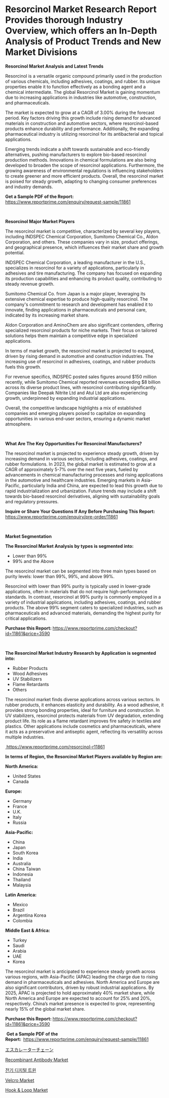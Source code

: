 <p><h1>Resorcinol Market Research Report Provides thorough Industry Overview, which offers an In-Depth Analysis of Product Trends and New Market Divisions</h1></p><p><strong>Resorcinol Market Analysis and Latest Trends</strong></p>
<p><p>Resorcinol is a versatile organic compound primarily used in the production of various chemicals, including adhesives, coatings, and rubber. Its unique properties enable it to function effectively as a bonding agent and a chemical intermediate. The global Resorcinol Market is gaining momentum due to increasing applications in industries like automotive, construction, and pharmaceuticals.</p><p>The market is expected to grow at a CAGR of 3.00% during the forecast period. Key factors driving this growth include rising demand for advanced materials in construction and automotive sectors, where resorcinol-based products enhance durability and performance. Additionally, the expanding pharmaceutical industry is utilizing resorcinol for its antibacterial and topical applications.</p><p>Emerging trends indicate a shift towards sustainable and eco-friendly alternatives, pushing manufacturers to explore bio-based resorcinol production methods. Innovations in chemical formulations are also being developed to broaden the scope of resorcinol applications. Furthermore, the growing awareness of environmental regulations is influencing stakeholders to create greener and more efficient products. Overall, the resorcinol market is poised for steady growth, adapting to changing consumer preferences and industry demands.</p></p>
<p><strong>Get a Sample PDF of the Report:&nbsp;</strong> <a href="https://www.reportprime.com/enquiry/request-sample/11861">https://www.reportprime.com/enquiry/request-sample/11861</a></p>
<p>&nbsp;</p>
<p><strong>Resorcinol Major Market Players</strong></p>
<p><p>The resorcinol market is competitive, characterized by several key players, including INDSPEC Chemical Corporation, Sumitomo Chemical Co., Aldon Corporation, and others. These companies vary in size, product offerings, and geographical presence, which influences their market share and growth potential.</p><p>INDSPEC Chemical Corporation, a leading manufacturer in the U.S., specializes in resorcinol for a variety of applications, particularly in adhesives and tire manufacturing. The company has focused on expanding its production capabilities and enhancing its product quality, contributing to steady revenue growth. </p><p>Sumitomo Chemical Co. from Japan is a major player, leveraging its extensive chemical expertise to produce high-quality resorcinol. The company's commitment to research and development has enabled it to innovate, finding applications in pharmaceuticals and personal care, indicated by its increasing market share.</p><p>Aldon Corporation and AminoChem are also significant contenders, offering specialized resorcinol products for niche markets. Their focus on tailored solutions helps them maintain a competitive edge in specialized applications.</p><p>In terms of market growth, the resorcinol market is projected to expand, driven by rising demand in automotive and construction industries. The increasing use of resorcinol in adhesives, coatings, and rubber products fuels this growth.</p><p>For revenue specifics, INDSPEC posted sales figures around $150 million recently, while Sumitomo Chemical reported revenues exceeding $8 billion across its diverse product lines, with resorcinol contributing significantly. Companies like Deepak Nitrite Ltd and Atul Ltd are also experiencing growth, underpinned by expanding industrial applications.</p><p>Overall, the competitive landscape highlights a mix of established companies and emerging players poised to capitalize on expanding opportunities in various end-user sectors, ensuring a dynamic market atmosphere.</p></p>
<p>&nbsp;</p>
<p><strong>What Are The Key Opportunities For Resorcinol Manufacturers?</strong></p>
<p><p>The resorcinol market is projected to experience steady growth, driven by increasing demand in various sectors, including adhesives, coatings, and rubber formulations. In 2023, the global market is estimated to grow at a CAGR of approximately 5-7% over the next five years, fueled by advancements in chemical manufacturing processes and rising applications in the automotive and healthcare industries. Emerging markets in Asia-Pacific, particularly India and China, are expected to lead this growth due to rapid industrialization and urbanization. Future trends may include a shift towards bio-based resorcinol derivatives, aligning with sustainability goals and regulatory pressures.</p></p>
<p><strong>Inquire or Share Your Questions If Any Before Purchasing This Report:</strong> <a href="https://www.reportprime.com/enquiry/pre-order/11861">https://www.reportprime.com/enquiry/pre-order/11861</a></p>
<p>&nbsp;</p>
<p><strong>Market Segmentation</strong></p>
<p><strong>The Resorcinol Market Analysis by types is segmented into:</strong></p>
<p><ul><li>Lower than 99%</li><li>99% and the Above</li></ul></p>
<p><p>The resorcinol market can be segmented into three main types based on purity levels: lower than 99%, 99%, and above 99%. </p><p>Resorcinol with lower than 99% purity is typically used in lower-grade applications, often in materials that do not require high-performance standards. In contrast, resorcinol at 99% purity is commonly employed in a variety of industrial applications, including adhesives, coatings, and rubber products. The above 99% segment caters to specialized industries, such as pharmaceuticals and advanced materials, demanding the highest purity for critical applications.</p></p>
<p><strong>Purchase this Report:&nbsp;</strong><a href="https://www.reportprime.com/checkout?id=11861&price=3590">https://www.reportprime.com/checkout?id=11861&price=3590</a></p>
<p>&nbsp;</p>
<p><strong>The Resorcinol Market Industry Research by Application is segmented into:</strong></p>
<p><ul><li>Rubber Products</li><li>Wood Adhesives</li><li>UV Stabilizers</li><li>Flame Retardants</li><li>Others</li></ul></p>
<p><p>The resorcinol market finds diverse applications across various sectors. In rubber products, it enhances elasticity and durability. As a wood adhesive, it provides strong bonding properties, ideal for furniture and construction. In UV stabilizers, resorcinol protects materials from UV degradation, extending product life. Its role as a flame retardant improves fire safety in textiles and plastics. Other applications include cosmetics and pharmaceuticals, where it acts as a preservative and antiseptic agent, reflecting its versatility across multiple industries.</p></p>
<p><a href="https://www.reportprime.com/resorcinol-r11861">&nbsp;https://www.reportprime.com/resorcinol-r11861</a></p>
<p><strong>In terms of Region, the Resorcinol Market Players available by Region are:</strong></p>
<p>
    <p> <strong> North America: </strong>
        <ul>
            <li>United States</li>
            <li>Canada</li>
        </ul>
        </p> 
    <p> <strong> Europe: </strong>
        <ul>
            <li>Germany</li>
            <li>France</li>
            <li>U.K.</li>
            <li>Italy</li>
            <li>Russia</li>
        </ul>
        </p> 
    <p> <strong> Asia-Pacific: </strong>
        <ul>
            <li>China</li>
            <li>Japan</li>
            <li>South Korea</li>
            <li>India</li>
            <li>Australia</li>
            <li>China Taiwan</li>
            <li>Indonesia</li>
            <li>Thailand</li>
            <li>Malaysia</li>
        </ul>
        </p> 
    <p> <strong> Latin America: </strong>
        <ul>
            <li>Mexico</li>
            <li>Brazil</li>
            <li>Argentina Korea</li>
            <li>Colombia</li>
        </ul>
        </p> 
    <p> <strong> Middle East & Africa: </strong>
        <ul>
            <li>Turkey</li>
            <li>Saudi</li>
            <li>Arabia</li>
            <li>UAE</li>
            <li>Korea</li>
        </ul>
    </p>
    </p>
<p><p>The resorcinol market is anticipated to experience steady growth across various regions, with Asia-Pacific (APAC) leading the charge due to rising demand in pharmaceuticals and adhesives. North America and Europe are also significant contributors, driven by robust industrial applications. By 2025, APAC is projected to hold approximately 40% market share, while North America and Europe are expected to account for 25% and 20%, respectively. China’s market presence is expected to grow, representing nearly 15% of the global market share.</p></p>
<p><strong>Purchase this Report: </strong><a href="https://www.reportprime.com/checkout?id=11861&price=3590">https://www.reportprime.com/checkout?id=11861&price=3590</a></p>
<p>&nbsp;<strong>Get a Sample PDF of the Report:&nbsp;&nbsp;</strong><a href="https://www.reportprime.com/enquiry/request-sample/11861">https://www.reportprime.com/enquiry/request-sample/11861</a></p>
<p><strong></strong></p>
<p><p><a href="https://medium.com/@mares423/%E6%88%90%E5%8A%9F%E3%81%B8%E3%81%AE%E6%88%A6%E7%95%A5%E7%9A%84%E3%83%AD%E3%83%BC%E3%83%89%E3%83%9E%E3%83%83%E3%83%97-%E3%82%B0%E3%83%AD%E3%83%BC%E3%83%90%E3%83%AB%E3%82%A8%E3%82%B9%E3%82%AB%E3%83%AC%E3%83%BC%E3%82%BF%E3%83%BC%E3%83%81%E3%82%A7%E3%83%BC%E3%83%B3%E5%B8%82%E5%A0%B4%E5%88%86%E6%9E%90-2024%E5%B9%B4-2031%E5%B9%B4-61789e04397a">エスカレーターチェーン</a></p><p><a href="https://medium.com/@trameciabutler41/recombinant-antibody-market-revolution-2024-2031-market-trends-shaping-the-next-decade-b6441a11bca7">Recombinant Antibody Market</a></p><p><a href="https://medium.com/@ejuynpri79/%ED%98%81%EC%8B%A0%EC%9D%98-%EB%AF%B8%EB%9E%98-%EA%B8%80%EB%A1%9C%EB%B2%8C-%EC%A0%84%EA%B8%B0-%EB%94%94%EC%A7%80%ED%84%B8-%ED%8A%B8%EC%9C%88-%EC%8B%9C%EC%9E%A5-%EC%84%B1%EC%9E%A5-%EB%B0%8F-%EA%B8%B0%ED%9A%8C-2024-2031-c8aea5b61211">전기 디지털 트윈</a></p><p><a href="https://github.com/PeterParrish5/Market-Research-Report-List-6/blob/main/velcro-market.md">Velcro Market</a></p><p><a href="https://github.com/angelajermaine/Market-Research-Report-List-5/blob/main/hook-loop-market.md">Hook & Loop Market</a></p></p>